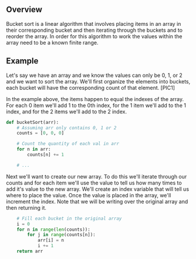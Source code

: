 ## Overview
Bucket sort is a linear algorithm that involves placing items in an array in their corresponding bucket and then iterating through the buckets and to reorder the array.  In order for this algorithm to work the values within the array need to be a known finite range.

## Example
Let's say we have an array and we know the values can only be 0, 1, or 2 and we want to sort the array.  We'll first organize the elements into buckets, each bucket will have the corresponding count of that element.
[PIC1]

In the example above, the items happen to equal the indexes of the array. For each 0 item we'll add 1 to the 0th index, for the 1 item we'll add to the 1 index, and for the 2 items we'll add to the 2 index.
```python
def bucketSort(arr):
    # Assuming arr only contains 0, 1 or 2
    counts = [0, 0, 0]

    # Count the quantity of each val in arr
    for n in arr:
        counts[n] += 1

    # ...
```

Next we'll want to create our new array.  To do this we'll iterate through our counts and for each item we'll use the value to tell us how many times to add it's value to the new array.  We'll create an index variable that will tell us where to place the value.  Once the value is placed in the array, we'll increment the index.  Note that we will be writing over the original array and then returning it.
```python
    # Fill each bucket in the original array
    i = 0
    for n in range(len(counts)):
        for j in range(counts[n]):
            arr[i] = n
            i += 1
    return arr
```